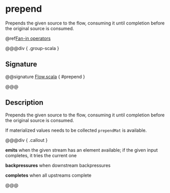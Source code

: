 # prepend

Prepends the given source to the flow, consuming it until completion before the original source is consumed.

@ref[Fan-in operators](../index.md#fan-in-operators)

@@@div { .group-scala }

## Signature

@@signature [Flow.scala]($akka$/akka-stream/src/main/scala/akka/stream/scaladsl/Flow.scala) { #prepend }

@@@

## Description

Prepends the given source to the flow, consuming it until completion before the original source is consumed.

If materialized values needs to be collected `prependMat` is available.


@@@div { .callout }

**emits** when the given stream has an element available; if the given input completes, it tries the current one

**backpressures** when downstream backpressures

**completes** when all upstreams complete

@@@


